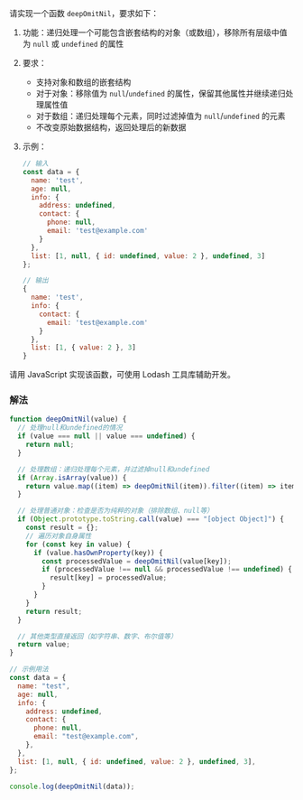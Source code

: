 请实现一个函数 `deepOmitNil`，要求如下：

1. 功能：递归处理一个可能包含嵌套结构的对象（或数组），移除所有层级中值为 `null` 或 `undefined` 的属性
2. 要求：
   - 支持对象和数组的嵌套结构
   - 对于对象：移除值为 `null`/`undefined` 的属性，保留其他属性并继续递归处理属性值
   - 对于数组：递归处理每个元素，同时过滤掉值为 `null`/`undefined` 的元素
   - 不改变原始数据结构，返回处理后的新数据
3. 示例：

   ```javascript
   // 输入
   const data = {
     name: 'test',
     age: null,
     info: {
       address: undefined,
       contact: {
         phone: null,
         email: 'test@example.com'
       }
     },
     list: [1, null, { id: undefined, value: 2 }, undefined, 3]
   };

   // 输出
   {
     name: 'test',
     info: {
       contact: {
         email: 'test@example.com'
       }
     },
     list: [1, { value: 2 }, 3]
   }
   ```

请用 JavaScript 实现该函数，可使用 Lodash 工具库辅助开发。

### 解法

```javascript
function deepOmitNil(value) {
  // 处理null和undefined的情况
  if (value === null || value === undefined) {
    return null;
  }

  // 处理数组：递归处理每个元素，并过滤掉null和undefined
  if (Array.isArray(value)) {
    return value.map((item) => deepOmitNil(item)).filter((item) => item !== null && item !== undefined);
  }

  // 处理普通对象：检查是否为纯粹的对象（排除数组、null等）
  if (Object.prototype.toString.call(value) === "[object Object]") {
    const result = {};
    // 遍历对象自身属性
    for (const key in value) {
      if (value.hasOwnProperty(key)) {
        const processedValue = deepOmitNil(value[key]);
        if (processedValue !== null && processedValue !== undefined) {
          result[key] = processedValue;
        }
      }
    }
    return result;
  }

  // 其他类型直接返回（如字符串、数字、布尔值等）
  return value;
}

// 示例用法
const data = {
  name: "test",
  age: null,
  info: {
    address: undefined,
    contact: {
      phone: null,
      email: "test@example.com",
    },
  },
  list: [1, null, { id: undefined, value: 2 }, undefined, 3],
};

console.log(deepOmitNil(data));
```

